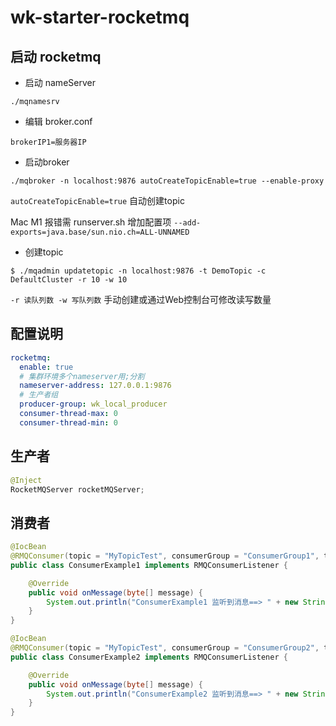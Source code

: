 # wk-starter-rocketmq


## 启动 rocketmq

* 启动 nameServer

```text
./mqnamesrv
```

* 编辑 broker.conf
```text
brokerIP1=服务器IP
```

* 启动broker
```text
./mqbroker -n localhost:9876 autoCreateTopicEnable=true --enable-proxy 
```
`autoCreateTopicEnable=true` 自动创建topic

Mac M1 报错需 runserver.sh 增加配置项 `--add-exports=java.base/sun.nio.ch=ALL-UNNAMED`

* 创建topic

```text
$ ./mqadmin updatetopic -n localhost:9876 -t DemoTopic -c DefaultCluster -r 10 -w 10
```
`-r 读队列数 -w 写队列数` 手动创建或通过Web控制台可修改读写数量
## 配置说明

```yaml
rocketmq:
  enable: true
  # 集群环境多个nameserver用;分割
  nameserver-address: 127.0.0.1:9876
  # 生产者组
  producer-group: wk_local_producer
  consumer-thread-max: 0
  consumer-thread-min: 0
```

## 生产者

```java
@Inject
RocketMQServer rocketMQServer;
```

## 消费者

```java
@IocBean
@RMQConsumer(topic = "MyTopicTest", consumerGroup = "ConsumerGroup1", tag = "TAG1")
public class ConsumerExample1 implements RMQConsumerListener {

    @Override
    public void onMessage(byte[] message) {
        System.out.println("ConsumerExample1 监听到消息==> " + new String(message, StandardCharsets.UTF_8));
    }
}

@IocBean
@RMQConsumer(topic = "MyTopicTest", consumerGroup = "ConsumerGroup2", tag = "TAG2", messageModel = MessageModel.BROADCASTING)
public class ConsumerExample2 implements RMQConsumerListener {

    @Override
    public void onMessage(byte[] message) {
        System.out.println("ConsumerExample2 监听到消息==> " + new String(message, StandardCharsets.UTF_8));
    }
}
```